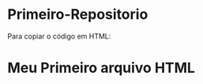 # Primeiro-Repositorio

Para copiar o código em HTML:
<html>
   <h1> Meu Primeiro  arquivo HTML <h1>
</html>
